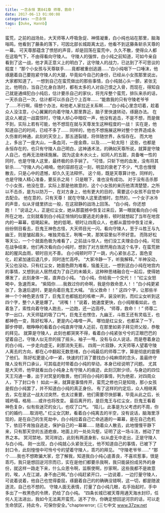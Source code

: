 ```yaml
---
title: 一念永恒 第841章 师尊，救命！
date: 2017-06-13 01:00:08
categories: 一念永恒
tags: [Duke, Hannb]
---
```


蛮荒，之前的战场处，大天师等人呼吸急促、神情凝重，白小纯也站在那里，脑海嗡鸣，他看到了藤条的落下，可因北部长城距离太远，他看不到这藤条斩杀天尊的一幕。
可天尊那蕴含了愤怒的声音，却是回荡在蛮荒中，久久不散，使得众人都在这吸气下，不由得看向守陵人。
守陵人的强悍，白小纯之前知道，可如今亲自看到了这一战，他才真正意义上的明白了，这守陵人的战力，已达到了不可思议的程度！
“那个小女孩与天尊联手……竟都被重创逃遁……”白小纯咽下一口唾沫，他琢磨着自己要抱紧守陵人的大腿，毕竟如今自己的身份，已经从小女孩那里说出，大家都知道了。
一想到自己在蛮荒做出的那些事情，白小纯就心头一颤，紧张无比，他明白，当自己化身白浩时，都有太多的人对自己恨之入骨，而现在，得知自己就是通缉犯白小纯后，估计要杀自己的家伙，将充斥整个蛮荒，排队来杀的话，一天杀自己一次，估计都可以杀自己个上百年……
“能救我的只有守陵老爷爷了……不行啊，得想个办法，和他老人家拉近关系啊……”白小纯心里念叨着，趁着众人没注意，小心翼翼的向着守陵人那里靠近，脑子里快速转动，琢磨办法。
在这众人被这一战震惊时，守陵人却心中暗叹一声，他没有追击，不是不想，而是做不到，实际上若有可能，他不想现在就与天尊发生这种程度的一战！
实在是，他知道自己的时间，已经不多了……
同样的，他也不想施展这种对整个世界造成永久伤害的神通，此刻的天空上，那五道裂缝，将伴随世界，永恒存在。
而大地上，多出了一座大山，一条血河，一座金鼎，以及……一轮太阳！
这些，也都是永恒存在的，也只有守陵人自己明白，这神通术法，的确如天尊所说，就算是守陵人自己，也再无法继续施展。
因为这金木水火土，如同人的五脏，具备唯一性的同时，也是守陵人这里，最终极的杀手锏了。
“可惜，只斩下他的血发，没有将其斩杀……”守陵人内心喃喃，他的容颜在这一刻，明显的衰老了不少，气息也慢慢散去，只是心中的遗憾，却久久无法释怀。
这个局，既是天尊算计他，同样的，也是守陵人精心准备，要反杀之局！
只是眼下，谁也没有成功。
对于没有击杀那个小女孩，他没在意，实际上那是他故意的，这个小女孩的来历他清清楚楚，之所以不击杀，是为以防万一，在对方身上，他有更大的目的，需要这小女孩不自觉中去配合。
他在意的，只有天尊！
就在守陵人这里遗憾时，忽然的，一个女子冰冷的声音，似从牙缝里挤出一般，在这寂静的战场上回荡。
“白小纯，你还想跑！！”说话之人，正是红尘女，她从那震撼中恢复过来后，第一眼就看向白小纯所在之地，立刻就看到白小纯正悄悄的似要逃走的身影，顿时就想起了当年在地宫内的一幕幕，低喝起来。
她的低喝，顿时让四周众人，也都从震惊中恢复过来，纷纷侧目看去，巨鬼王神色古怪，大天师目光一闪，看向守陵人，至于斗胜王与九幽王，则是皱起眉头，唯独灵临王，咧嘴一笑，那笑容里似不怀好意。
而陈好松等天公，一个个就面色极为难看了，之前战斗惊人，他们没工夫理会白小纯，可现在战争结束，他们再次看向白小纯时，想到了对方居然用白浩这个名字，在蛮荒掀起的腥风血雨，顿时目光不善。
白小纯顿时吓了一跳，内心紧张忐忑，面色变化，赶紧加速后退几步，同时连忙高呼。
“大家冷静一下，听我解释。”
半神没动，天公也没动，只有红尘女，她面色颇为难看，恼羞无比，一想到这白小纯在地宫内的事情，又想到此人居然成为了自己的未婚夫，这种种思绪融合在一起后，使得她爆发了，此刻身体一晃，直奔白小纯。
“白小纯，你给我一个交代！！”红尘女怒喝中，急速而来。
“紫陌你……我救过你的命啊，我是你救命恩人！！”白小纯更紧张了，急速后退时，更是向着巨鬼王大喊。
“岳父救命！！”
这四个字，让那些半神一个个神色更古怪了，巨鬼王也都尴尬的咳嗽一声，装没听到，而红尘女听到这四个字，整个人更是爆了。
“闭嘴！！”说着，她速度更快，白小纯眼看如此，也着急了，索性向着守陵人跑去，一边跑，还一边高呼。
“师尊，救命！！”
师尊二字一出口，大天师猛的吸了口气，巨鬼王也愣住，九幽王，斗胜王还有灵临王，也都神色一变，陈好松等人，更是内心咯噔一声。
哪怕是红尘女，也都呆了一下，脚步停顿，眼睁睁的看着白小纯直奔守陵人近前，在那里如弟子拜见师父般，恭敬的拜见。
就算是守陵人，此刻也都哭笑不得，看着白小纯紧张兮兮的正眼巴巴的望着自己，守陵人似无奈的摇了摇头，袖子一甩，没有与众人说话，而是卷着身边的白小纯，一步走向虚无，刹那消失无影。
四周一片寂静，大天师等人望着守陵人离去的方向，都在心中翻起无数思绪，白小纯最后的师尊二字，算是彻底的震慑了他们。
陈好松更是心中一紧，快速的打消了要找白小纯麻烦的念头，虽最终守陵人没有开口承认，可其临走时带着白小纯的举动，本身已经说明了问题。
尤其是大天师，他早就看出白小纯身上有守陵人的痕迹，此刻沉默少顷，与身边的四位天王沟通一番，出于对冥皇的敬畏，他们将白小纯的事情，列为绝密，对四周众人，下了封口令！
如此一来，就算是事情传开，蛮荒之修也只是知晓，那小女孩是假白小纯罢了，并不知道白小纯的真正身份。
有了这样的约定后，众人相继离去，实在是这一战太过突然，也太过重要，他们需要尽快部署，毕竟从此之后，长城坍塌，格局……或许也将改变。
最后离开的，是巨鬼王与红尘女，巨鬼王看着神色复杂，似有些迷茫的女儿，也叹了口气。
“陌儿，此事是为父考虑的不周，你们的婚约……取消吧。”
红尘女沉默，看着白小纯离去的半空，没有说话，脑海里浮现的，是在自己的生死劫中，白小纯拉着自己亡命逃遁的一幕幕，是在自己危机下，依旧不肯独自逃走，保护自己的一幕幕……
随着众人散去，此地慢慢平静下来，只有那天空的五道疤痕，地面上的一处处沟壑，证明了这一场斗法，撼动了世界之本。
冥河禁地，冥河岸边，此刻有两道身影，似从虚无中走出，正是守陵人与白小纯。
刚一出现，白小纯就心头紧张无比，他不知道自己的事情，已被下了封口令，此刻惶惶中可怜兮兮的望着守陵人，乖巧的拜见。
“守陵老爷爷……”
“那个……我也不想欺骗大家，您了解我，知道我白小纯心底善良，不喜欢惹事，很是乖巧，我只是想回逆河宗而已，实在是他们都要杀我啊，我只能装扮成另外的身份，就这样一路走下来，什么众恩令啊，监察使啊，抄家啊，这些我都不是故意的，唉，人在江湖，身不由己啊。”白小纯赶紧开口，一边说着，一边打量守陵人，可说着说着，他自己也觉得委屈，琢磨着自己的的确确没错啊，这一切，都是随波逐流，自己也不想的。
守陵人面无表情，打量了白小纯几眼，右手抬起时，手中多出了一枚黑色的令牌，扔给了白小纯。
“四条长城已被天尊用通天海水封印，任何人无法进出，我如今无法离开蛮荒，送不了你，你确定想回逆河宗的话，可以走生命禁区，持此令，可保你安全。”chaptererror;
(三七中文 www.37zw.net